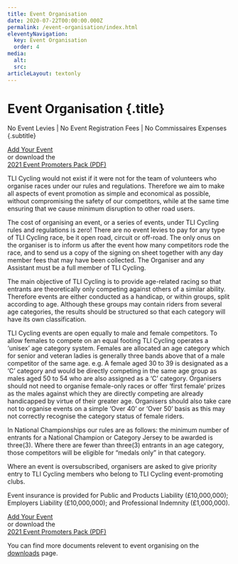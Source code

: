 ```yaml
---
title: Event Organisation
date: 2020-07-22T00:00:00.000Z
permalink: /event-organisation/index.html
eleventyNavigation:
  key: Event Organisation
  order: 4
media:
  alt:
  src:
articleLayout: textonly
---
```


# Event Organisation {.title}

No Event Levies | No Event Registration Fees | No Commissaires Expenses {.subtitle}

<div class="btn-group">
  <div><a class="btn btn-red" href="https://www.riderhq.com/newevent?type=RACE_TLICYCLING">Add Your Event</a></div>
  <div>or download the</div>
  <div><a class="btn btn-blue" download href="/u/TLICycling_Event-Promoters-Pack-2021.pdf">2021 Event Promoters Pack (PDF)</a></div>
</div>

TLI Cycling would not exist if it were not for the team of volunteers who organise races under our rules and regulations. Therefore we aim to make all aspects of event promotion as simple and economical as possible, without compromising the safety of our competitors, while at the same time ensuring that we cause minimum disruption to other road users.

The cost of organising an event, or a series of events, under TLI Cycling rules and regulations is zero! There are no event levies to pay for any type of TLI Cycling race, be it open road, circuit or off-road. The only onus on the organiser is to inform us after the event how many competitors rode the race, and to send us a copy of the signing on sheet together with any day member fees that may have been collected. The Organiser and any Assistant must be a full member of TLI Cycling.

The main objective of TLI Cycling is to provide age-related racing so that entrants are theoretically only competing against others of a similar ability. Therefore events are either conducted as a handicap, or within groups, split according to age. Although these groups may contain riders from several age categories, the results should be structured so that each category will have its own classification.

TLI Cycling events are open equally to male and female competitors. To allow females to compete on an equal footing TLI Cycling operates a ‘unisex’ age category system. Females are allocated an age category which for senior and veteran ladies is generally three bands above that of a male competitor of the same age. e.g. A female aged 30 to 39 is designated as a ‘C’ category and would be directly competing in the same age group as males aged 50 to 54 who are also assigned as a ‘C’ category. Organisers should not need to organise female-only races or offer ‘first female’ prizes as the males against which they are directly competing are already handicapped by virtue of their greater age. Organisers should also take care not to organise events on a simple ‘Over 40’ or ‘Over 50’ basis as this may not correctly recognise the category status of female riders.

In National Championships our rules are as follows: the minimum number of entrants for a National Champion or Category Jersey to be awarded is three(3). Where there are fewer than three(3) entrants in an age category, those competitors will be eligible for “medals only” in that category.

Where an event is oversubscribed, organisers are asked to give priority entry to TLI Cycling members who belong to TLI Cycling event-promoting clubs.

Event insurance is provided for Public and Products Liability (£10,000,000); Employers Liability (£10,000,000); and Professional Indemnity (£1,000,000).

<div class="btn-group">
  <div><a class="btn btn-red" href="https://www.riderhq.com/newevent?type=RACE_TLICYCLING">Add Your Event</a></div>
  <div>or download the</div>
  <div><a class="btn btn-blue" download href="/u/TLICycling_Event-Promoters-Pack-2021.pdf">2021 Event Promoters Pack (PDF)</a></div>
</div>

You can find more documents relevent to event organising on the [downloads](/downloads/) page.
